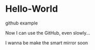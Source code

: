 # Hello-World
github example

Now I can use the GitHub, even slowly...

I wanna be make the smart mirror soon
